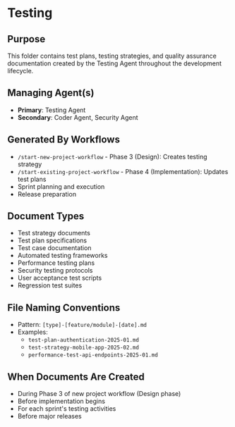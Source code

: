 # Testing

## Purpose
This folder contains test plans, testing strategies, and quality assurance documentation created by the Testing Agent throughout the development lifecycle.

## Managing Agent(s)
- **Primary**: Testing Agent
- **Secondary**: Coder Agent, Security Agent

## Generated By Workflows
- `/start-new-project-workflow` - Phase 3 (Design): Creates testing strategy
- `/start-existing-project-workflow` - Phase 4 (Implementation): Updates test plans
- Sprint planning and execution
- Release preparation

## Document Types
- Test strategy documents
- Test plan specifications
- Test case documentation
- Automated testing frameworks
- Performance testing plans
- Security testing protocols
- User acceptance test scripts
- Regression test suites

## File Naming Conventions
- Pattern: `[type]-[feature/module]-[date].md`
- Examples: 
  - `test-plan-authentication-2025-01.md`
  - `test-strategy-mobile-app-2025-02.md`
  - `performance-test-api-endpoints-2025-01.md`

## When Documents Are Created
- During Phase 3 of new project workflow (Design phase)
- Before implementation begins
- For each sprint's testing activities
- Before major releases